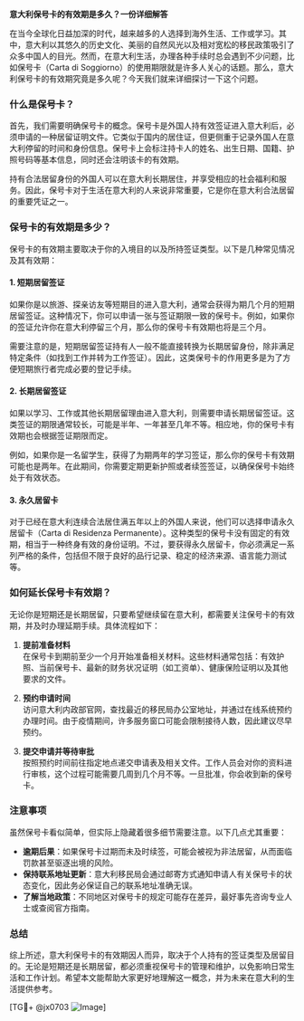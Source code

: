 **意大利保号卡的有效期是多久？一份详细解答**

在当今全球化日益加深的时代，越来越多的人选择到海外生活、工作或学习。其中，意大利以其悠久的历史文化、美丽的自然风光以及相对宽松的移民政策吸引了众多中国人的目光。然而，在意大利生活，办理各种手续时总会遇到不少问题，比如保号卡（Carta di Soggiorno）的使用期限就是许多人关心的话题。那么，意大利保号卡的有效期究竟是多久呢？今天我们就来详细探讨一下这个问题。

### 什么是保号卡？

首先，我们需要明确保号卡的概念。保号卡是外国人持有效签证进入意大利后，必须申请的一种居留证明文件。它类似于国内的居住证，但更侧重于记录外国人在意大利停留的时间和身份信息。保号卡上会标注持卡人的姓名、出生日期、国籍、护照号码等基本信息，同时还会注明该卡的有效期。

持有合法居留身份的外国人可以在意大利长期居住，并享受相应的社会福利和服务。因此，保号卡对于生活在意大利的人来说非常重要，它是你在意大利合法居留的重要凭证之一。

### 保号卡的有效期是多少？

保号卡的有效期主要取决于你的入境目的以及所持签证类型。以下是几种常见情况及其有效期：

#### 1. **短期居留签证**
如果你是以旅游、探亲访友等短期目的进入意大利，通常会获得为期几个月的短期居留签证。这种情况下，你可以申请一张与签证期限一致的保号卡。例如，如果你的签证允许你在意大利停留三个月，那么你的保号卡有效期也将是三个月。

需要注意的是，短期居留签证持有人一般不能直接转换为长期居留身份，除非满足特定条件（如找到工作并转为工作签证）。因此，这类保号卡的作用更多是为了方便短期旅行者完成必要的登记手续。

#### 2. **长期居留签证**
如果以学习、工作或其他长期居留理由进入意大利，则需要申请长期居留签证。这类签证的期限通常较长，可能是半年、一年甚至几年不等。相应地，你的保号卡有效期也会根据签证期限而定。

例如，如果你是一名留学生，获得了为期两年的学习签证，那么你的保号卡有效期可能也是两年。在此期间，你需要定期更新护照或者续签签证，以确保保号卡始终处于有效状态。

#### 3. **永久居留卡**
对于已经在意大利连续合法居住满五年以上的外国人来说，他们可以选择申请永久居留卡（Carta di Residenza Permanente）。这种类型的保号卡没有固定的有效期，相当于一种终身有效的身份证明。不过，要获得永久居留卡，你必须满足一系列严格的条件，包括但不限于良好的品行记录、稳定的经济来源、语言能力测试等。

### 如何延长保号卡有效期？

无论你是短期还是长期居留，只要希望继续留在意大利，都需要关注保号卡的有效期，并及时办理延期手续。具体流程如下：

1. **提前准备材料**  
   在保号卡到期前至少一个月开始准备相关材料。这些材料通常包括：有效护照、当前保号卡、最新的财务状况证明（如工资单）、健康保险证明以及其他要求的文件。

2. **预约申请时间**  
   访问意大利内政部官网，查找最近的移民局办公室地址，并通过在线系统预约办理时间。由于疫情期间，许多服务窗口可能会限制接待人数，因此建议尽早预约。

3. **提交申请并等待审批**  
   按照预约时间前往指定地点递交申请表及相关文件。工作人员会对你的资料进行审核，这个过程可能需要几周到几个月不等。一旦批准，你会收到新的保号卡。

### 注意事项

虽然保号卡看似简单，但实际上隐藏着很多细节需要注意。以下几点尤其重要：

- **逾期后果**：如果保号卡过期而未及时续签，可能会被视为非法居留，从而面临罚款甚至驱逐出境的风险。
- **保持联系地址更新**：意大利移民局会通过邮寄方式通知申请人有关保号卡的状态变化，因此务必保证自己的联系地址准确无误。
- **了解当地政策**：不同地区对保号卡的规定可能存在差异，最好事先咨询专业人士或查阅官方指南。

### 总结

综上所述，意大利保号卡的有效期因人而异，取决于个人持有的签证类型及居留目的。无论是短期还是长期居留，都必须重视保号卡的管理和维护，以免影响日常生活和工作计划。希望本文能帮助大家更好地理解这一概念，并为未来在意大利的生活提供参考。

[TG💪+ @jx0703 ![Image](https://github.com/user-attachments/assets/dbca1d08-cadb-493c-b0ec-ad6f7a83f270)]